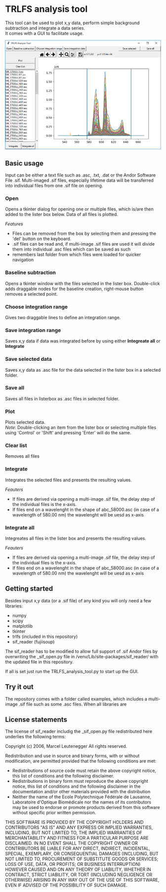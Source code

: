 # TRLFS analysis tool
This tool can be used to plot x,y data, perform simple background subtraction and integrate a data series.  
It comes with a GUI to facilitate usage.

![Image of JackTheMiller](https://github.com/JackTheMiller/images/blob/master/GUI.PNG)

## Basic usage
Input can be either a text file such as .asc, .txt, .dat or the Andor Software File .sif. Multi-imaged .sif files,
especially lifetime data will be transferred into individual files from one .sif file on opening.

### Open    
Opens a tkinter dialog for opening one or multiple files, which is/are then added to the lister box below.
Data of all files is plotted.

*Features*
* Files can be removed from the box by selecting them and pressing the 'del' button on the keyboard.
* .sif files can be read and, if multi-image .sif files are used it will divide them into individual .asc files which
can be saved as such
* remembers last folder from which files were loaded for quicker navigation

### Baseline subtraction    
Opens a tkinter window with the files selected in the lister box.
Double-click adds draggable nodes for the baseline creation, right-mouse button removes a selected point.

### Choose integration range    
Gives two draggable lines to define an integration range.

### Save integration range
Saves x,y data if data was integrated before by using either **Integreate all** or **Integrate**

### Save selected data
Saves x,y data as .asc file for the data selected in the lister box in a selected folder.

### Save all
Saves all files in listerbox as .asc files in selected folder.

### Plot
Plots selected data.    
*Note*: Double-clicking an item from the lister box or selecting multiple files using 'Control' or 'Shift' and pressing 
'Enter' will do the same.

### Clear list
Removes all files

### Integrate   
Integrates the selected files and presents the resulting values.

*Feauters*  
*   If files are derived via opening a multi-image .sif file, the delay step of the individual files is the x-axis.
*   If files end on a wavelenght in the shape of abc_58000.asc (in case of a wavelength of 580.00 nm) the wavelenght
will be uesd as x-axis

### Integrate all
Integreates all files in the lister box and presents the resulting values.

*Feauters*  
*   If files are derived via opening a multi-image .sif file, the delay step of the individual files is the x-axis.
*   If files end on a wavelenght in the shape of abc_58000.asc (in case of a wavelength of 580.00 nm) the wavelenght
will be uesd as x-axis

## Getting started
Besides input x,y data (or a .sif file) of any kind you will only need a few libraries:
* numpy
* scipy
* matplotlib
* tkinter
* trlfs (included in this repository)
* sif_reader (fujiisoup)

The sif_reader has to be modified to allow full support of .sif Andor files by overwriting the _sif_open.py file in
/venv/Lib/site-packages/sif_reader/ with the updated file in this repository.

If all is set just run the TRLFS_analysis_tool.py to start up the GUI.

## Try it out
The repository comes with a folder called examples, which includes a multi-image .sif file such as some .asc files.
When all libraries are 

## License statements
The license of sif_reader includig the _sif_open.py file redistributed here underlies the following terms:

Copyright (c) 2006, Marcel Leutenegger All rights reserved.

Redistribution and use in source and binary forms, with or without modification, are permitted provided that the 
following conditions are met:

* Redistributions of source code must retain the above copyright notice, this list of conditions and the following disclaimer.
* Redistributions in binary form must reproduce the above copyright notice, this list of conditions and the following disclaimer
 in the documentation and/or other materials provided with the distribution
* Neither the name of the Ecole Polytechnique Fédérale de Lausanne, Laboratoire d'Optique Biomédicale nor the names of its
 contributors may be used to endorse or promote products derived from this software without specific prior written permission.

THIS SOFTWARE IS PROVIDED BY THE COPYRIGHT HOLDERS AND CONTRIBUTORS "AS IS" AND ANY EXPRESS OR IMPLIED
WARRANTIES, INCLUDING, BUT NOT LIMITED TO, THE IMPLIED WARRANTIES OF MERCHANTABILITY AND FITNESS FOR A PARTICULAR
PURPOSE ARE DISCLAIMED. IN NO EVENT SHALL THE COPYRIGHT OWNER OR CONTRIBUTORS BE LIABLE FOR ANY DIRECT, INDIRECT,
INCIDENTAL, SPECIAL, EXEMPLARY, OR CONSEQUENTIAL DAMAGES (INCLUDING, BUT NOT LIMITED TO, PROCUREMENT OF SUBSTITUTE
GOODS OR SERVICES; LOSS OF USE, DATA, OR PROFITS; OR BUSINESS INTERRUPTION) HOWEVER CAUSED AND ON ANY THEORY OF
LIABILITY, WHETHER IN CONTRACT, STRICT LIABILITY, OR TORT (INCLUDING NEGLIGENCE OR OTHERWISE) ARISING IN ANY WAY
OUT OF THE USE OF THIS SOFTWARE, EVEN IF ADVISED OF THE POSSIBILITY OF SUCH DAMAGE.

